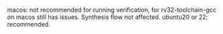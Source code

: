 macos: not recommended for running verification, for rv32-toolchain-gcc on macos still has issues. Synthesis flow not affected.
ubuntu20 or 22: recommended. 
